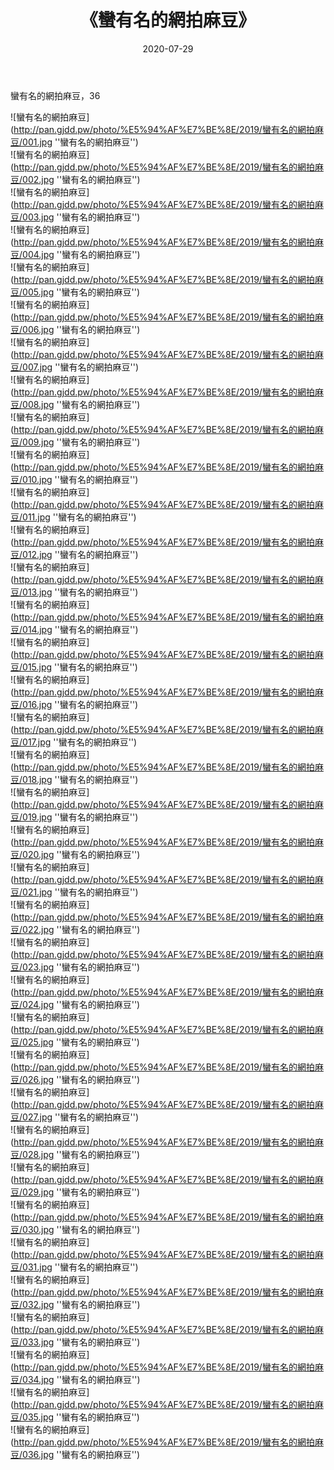 ﻿---
layout: post
title:  《蠻有名的網拍麻豆》
date:   2020-07-29
img: http://pan.gjdd.pw/photo/%E5%94%AF%E7%BE%8E/2019/蠻有名的網拍麻豆/000.jpg
categories: [美女, 清纯, 唯美]
---

蠻有名的網拍麻豆，36

![蠻有名的網拍麻豆](http://pan.gjdd.pw/photo/%E5%94%AF%E7%BE%8E/2019/蠻有名的網拍麻豆/001.jpg ''蠻有名的網拍麻豆'') <br>
![蠻有名的網拍麻豆](http://pan.gjdd.pw/photo/%E5%94%AF%E7%BE%8E/2019/蠻有名的網拍麻豆/002.jpg ''蠻有名的網拍麻豆'') <br>
![蠻有名的網拍麻豆](http://pan.gjdd.pw/photo/%E5%94%AF%E7%BE%8E/2019/蠻有名的網拍麻豆/003.jpg ''蠻有名的網拍麻豆'') <br>
![蠻有名的網拍麻豆](http://pan.gjdd.pw/photo/%E5%94%AF%E7%BE%8E/2019/蠻有名的網拍麻豆/004.jpg ''蠻有名的網拍麻豆'') <br>
![蠻有名的網拍麻豆](http://pan.gjdd.pw/photo/%E5%94%AF%E7%BE%8E/2019/蠻有名的網拍麻豆/005.jpg ''蠻有名的網拍麻豆'') <br>
![蠻有名的網拍麻豆](http://pan.gjdd.pw/photo/%E5%94%AF%E7%BE%8E/2019/蠻有名的網拍麻豆/006.jpg ''蠻有名的網拍麻豆'') <br>
![蠻有名的網拍麻豆](http://pan.gjdd.pw/photo/%E5%94%AF%E7%BE%8E/2019/蠻有名的網拍麻豆/007.jpg ''蠻有名的網拍麻豆'') <br>
![蠻有名的網拍麻豆](http://pan.gjdd.pw/photo/%E5%94%AF%E7%BE%8E/2019/蠻有名的網拍麻豆/008.jpg ''蠻有名的網拍麻豆'') <br>
![蠻有名的網拍麻豆](http://pan.gjdd.pw/photo/%E5%94%AF%E7%BE%8E/2019/蠻有名的網拍麻豆/009.jpg ''蠻有名的網拍麻豆'') <br>
![蠻有名的網拍麻豆](http://pan.gjdd.pw/photo/%E5%94%AF%E7%BE%8E/2019/蠻有名的網拍麻豆/010.jpg ''蠻有名的網拍麻豆'') <br>
![蠻有名的網拍麻豆](http://pan.gjdd.pw/photo/%E5%94%AF%E7%BE%8E/2019/蠻有名的網拍麻豆/011.jpg ''蠻有名的網拍麻豆'') <br>
![蠻有名的網拍麻豆](http://pan.gjdd.pw/photo/%E5%94%AF%E7%BE%8E/2019/蠻有名的網拍麻豆/012.jpg ''蠻有名的網拍麻豆'') <br>
![蠻有名的網拍麻豆](http://pan.gjdd.pw/photo/%E5%94%AF%E7%BE%8E/2019/蠻有名的網拍麻豆/013.jpg ''蠻有名的網拍麻豆'') <br>
![蠻有名的網拍麻豆](http://pan.gjdd.pw/photo/%E5%94%AF%E7%BE%8E/2019/蠻有名的網拍麻豆/014.jpg ''蠻有名的網拍麻豆'') <br>
![蠻有名的網拍麻豆](http://pan.gjdd.pw/photo/%E5%94%AF%E7%BE%8E/2019/蠻有名的網拍麻豆/015.jpg ''蠻有名的網拍麻豆'') <br>
![蠻有名的網拍麻豆](http://pan.gjdd.pw/photo/%E5%94%AF%E7%BE%8E/2019/蠻有名的網拍麻豆/016.jpg ''蠻有名的網拍麻豆'') <br>
![蠻有名的網拍麻豆](http://pan.gjdd.pw/photo/%E5%94%AF%E7%BE%8E/2019/蠻有名的網拍麻豆/017.jpg ''蠻有名的網拍麻豆'') <br>
![蠻有名的網拍麻豆](http://pan.gjdd.pw/photo/%E5%94%AF%E7%BE%8E/2019/蠻有名的網拍麻豆/018.jpg ''蠻有名的網拍麻豆'') <br>
![蠻有名的網拍麻豆](http://pan.gjdd.pw/photo/%E5%94%AF%E7%BE%8E/2019/蠻有名的網拍麻豆/019.jpg ''蠻有名的網拍麻豆'') <br>
![蠻有名的網拍麻豆](http://pan.gjdd.pw/photo/%E5%94%AF%E7%BE%8E/2019/蠻有名的網拍麻豆/020.jpg ''蠻有名的網拍麻豆'') <br>
![蠻有名的網拍麻豆](http://pan.gjdd.pw/photo/%E5%94%AF%E7%BE%8E/2019/蠻有名的網拍麻豆/021.jpg ''蠻有名的網拍麻豆'') <br>
![蠻有名的網拍麻豆](http://pan.gjdd.pw/photo/%E5%94%AF%E7%BE%8E/2019/蠻有名的網拍麻豆/022.jpg ''蠻有名的網拍麻豆'') <br>
![蠻有名的網拍麻豆](http://pan.gjdd.pw/photo/%E5%94%AF%E7%BE%8E/2019/蠻有名的網拍麻豆/023.jpg ''蠻有名的網拍麻豆'') <br>
![蠻有名的網拍麻豆](http://pan.gjdd.pw/photo/%E5%94%AF%E7%BE%8E/2019/蠻有名的網拍麻豆/024.jpg ''蠻有名的網拍麻豆'') <br>
![蠻有名的網拍麻豆](http://pan.gjdd.pw/photo/%E5%94%AF%E7%BE%8E/2019/蠻有名的網拍麻豆/025.jpg ''蠻有名的網拍麻豆'') <br>
![蠻有名的網拍麻豆](http://pan.gjdd.pw/photo/%E5%94%AF%E7%BE%8E/2019/蠻有名的網拍麻豆/026.jpg ''蠻有名的網拍麻豆'') <br>
![蠻有名的網拍麻豆](http://pan.gjdd.pw/photo/%E5%94%AF%E7%BE%8E/2019/蠻有名的網拍麻豆/027.jpg ''蠻有名的網拍麻豆'') <br>
![蠻有名的網拍麻豆](http://pan.gjdd.pw/photo/%E5%94%AF%E7%BE%8E/2019/蠻有名的網拍麻豆/028.jpg ''蠻有名的網拍麻豆'') <br>
![蠻有名的網拍麻豆](http://pan.gjdd.pw/photo/%E5%94%AF%E7%BE%8E/2019/蠻有名的網拍麻豆/029.jpg ''蠻有名的網拍麻豆'') <br>
![蠻有名的網拍麻豆](http://pan.gjdd.pw/photo/%E5%94%AF%E7%BE%8E/2019/蠻有名的網拍麻豆/030.jpg ''蠻有名的網拍麻豆'') <br>
![蠻有名的網拍麻豆](http://pan.gjdd.pw/photo/%E5%94%AF%E7%BE%8E/2019/蠻有名的網拍麻豆/031.jpg ''蠻有名的網拍麻豆'') <br>
![蠻有名的網拍麻豆](http://pan.gjdd.pw/photo/%E5%94%AF%E7%BE%8E/2019/蠻有名的網拍麻豆/032.jpg ''蠻有名的網拍麻豆'') <br>
![蠻有名的網拍麻豆](http://pan.gjdd.pw/photo/%E5%94%AF%E7%BE%8E/2019/蠻有名的網拍麻豆/033.jpg ''蠻有名的網拍麻豆'') <br>
![蠻有名的網拍麻豆](http://pan.gjdd.pw/photo/%E5%94%AF%E7%BE%8E/2019/蠻有名的網拍麻豆/034.jpg ''蠻有名的網拍麻豆'') <br>
![蠻有名的網拍麻豆](http://pan.gjdd.pw/photo/%E5%94%AF%E7%BE%8E/2019/蠻有名的網拍麻豆/035.jpg ''蠻有名的網拍麻豆'') <br>
![蠻有名的網拍麻豆](http://pan.gjdd.pw/photo/%E5%94%AF%E7%BE%8E/2019/蠻有名的網拍麻豆/036.jpg ''蠻有名的網拍麻豆'') <br>
